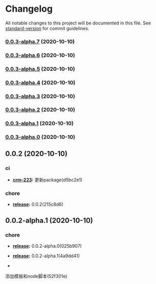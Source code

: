 # Changelog

All notable changes to this project will be documented in this file. See [standard-version](https://github.com/conventional-changelog/standard-version) for commit guidelines.

### [0.0.3-alpha.7](https://github.com/banzheshenghuo/fc-FE-workFlow-cli/compare/v0.0.3-alpha.6...v0.0.3-alpha.7) (2020-10-10)

### [0.0.3-alpha.6](https://github.com/banzheshenghuo/fc-FE-workFlow-cli/compare/v0.0.3-alpha.5...v0.0.3-alpha.6) (2020-10-10)

### [0.0.3-alpha.5](https://github.com/banzheshenghuo/fc-FE-workFlow-cli/compare/v0.0.3-alpha.4...v0.0.3-alpha.5) (2020-10-10)

### [0.0.3-alpha.4](https://github.com/banzheshenghuo/fc-FE-workFlow-cli/compare/v0.0.3-alpha.3...v0.0.3-alpha.4) (2020-10-10)

### [0.0.3-alpha.3](https://github.com/banzheshenghuo/fc-FE-workFlow-cli/compare/v0.0.3-alpha.2...v0.0.3-alpha.3) (2020-10-10)

### [0.0.3-alpha.2](https://github.com/banzheshenghuo/fc-FE-workFlow-cli/compare/v0.0.3-alpha.1...v0.0.3-alpha.2) (2020-10-10)

### [0.0.3-alpha.1](https://github.com/banzheshenghuo/fc-FE-workFlow-cli/compare/v0.0.3-alpha.0...v0.0.3-alpha.1) (2020-10-10)

### [0.0.3-alpha.0](https://github.com/banzheshenghuo/fc-FE-workFlow-cli/compare/v0.0.2-alpha.1...v0.0.3-alpha.0) (2020-10-10)

## 0.0.2 (2020-10-10)

### ci


-  **[crm-223](https://jira.forceclouds.com/browse/crm-223):** 
更新package(d5bc2e1)





### chore


-  **[release](https://jira.forceclouds.com/browse/release):** 
0.0.2(215c8d6)





## 0.0.2-alpha.1 (2020-10-10)

### chore


-  **[release](https://jira.forceclouds.com/browse/release):** 
0.0.2-alpha.0(025b907)




-  **[release](https://jira.forceclouds.com/browse/release):** 
0.0.2-alpha.1(4a9dd41)






-   
添加模板和node脚本(52f301e)
